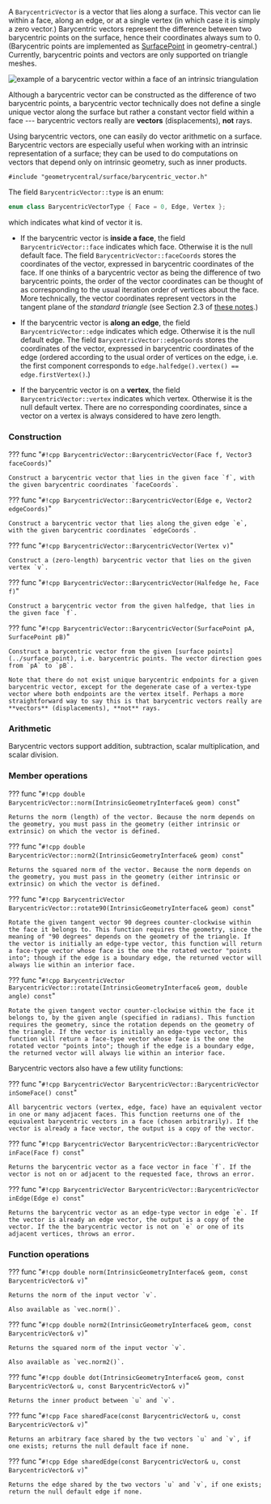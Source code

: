 A `BarycentricVector` is a vector that lies along a surface. This vector can lie within a face, along an edge, or at a single vertex (in which case it is simply a zero vector.) Barycentric vectors represent the difference between two barycentric points on the surface, hence their coordinates always sum to 0. (Barycentric points are implemented as [SurfacePoint](../surface_point) in geometry-central.) Currently, barycentric points and vectors are only supported on triangle meshes.

![example of a barycentric vector within a face of an intrinsic triangulation](/media/barycentric_vector.svg)

Although a barycentric vector can be constructed as the difference of two barycentric points, a barycentric vector technically does not define a single unique vector along the surface but rather a constant vector field within a face --- barycentric vectors really are **vectors** (displacements), **not** rays.

Using barycentric vectors, one can easily do vector arithmetic on a surface. Barycentric vectors are especially useful when working with an intrinsic representation of a surface; they can be used to do computations on vectors that depend only on intrinsic geometry, such as inner products.

`#include "geometrycentral/surface/barycentric_vector.h"`

The field `BarycentricVector::type` is an enum:
```cpp
enum class BarycentricVectorType { Face = 0, Edge, Vertex };
```

which indicates what kind of vector it is.

- If the barycentric vector is **inside a face**, the field `BarycentricVector::face` indicates which face. Otherwise it is the null default face. The field `BarycentricVector::faceCoords` stores the coordinates of the vector, expressed in barycentric coordinates of the face. If one thinks of a barycentric vector as being the difference of two barycentric points, the order of the vector coordinates can be thought of as corresponding to the usual iteration order of vertices about the face. More technically, the vector coordinates represent vectors in the tangent plane of the _standard triangle_ (see Section 2.3 of [these notes](https://markjgillespie.com/Research/int-tri-course/int_tri_course.pdf).)

- If the barycentric vector is **along an edge**, the field `BarycentricVector::edge` indicates which edge. Otherwise it is the null default edge. The field `BarycentricVector::edgeCoords` stores the coordinates of the vector, expressed in barycentric coordinates of the edge (ordered according to the usual order of vertices on the edge, i.e. the first component corresponds to `edge.halfedge().vertex() == edge.firstVertex()`.)

- If the barycentric vector is on a **vertex**, the field `BarycentricVector::vertex` indicates which vertex. Otherwise it is the null default vertex. There are no corresponding coordinates, since a vector on a vertex is always considered to have zero length.

### Construction

??? func "`#!cpp BarycentricVector::BarycentricVector(Face f, Vector3 faceCoords)`"

    Construct a barycentric vector that lies in the given face `f`, with the given barycentric coordinates `faceCoords`.

??? func "`#!cpp BarycentricVector::BarycentricVector(Edge e, Vector2 edgeCoords)`"

    Construct a barycentric vector that lies along the given edge `e`, with the given barycentric coordinates `edgeCoords`.

??? func "`#!cpp BarycentricVector::BarycentricVector(Vertex v)`"

    Construct a (zero-length) barycentric vector that lies on the given vertex `v`.

??? func "`#!cpp BarycentricVector::BarycentricVector(Halfedge he, Face f)`"

    Construct a barycentric vector from the given halfedge, that lies in the given face `f`.

??? func "`#!cpp BarycentricVector::BarycentricVector(SurfacePoint pA, SurfacePoint pB)`"

    Construct a barycentric vector from the given [surface points](../surface_point), i.e. barycentric points. The vector direction goes from `pA` to `pB`.

    Note that there do not exist unique barycentric endpoints for a given barycentric vector, except for the degenerate case of a vertex-type vector where both endpoints are the vertex itself. Perhaps a more straightforward way to say this is that barycentric vectors really are **vectors** (displacements), **not** rays.

### Arithmetic
Barycentric vectors support addition, subtraction, scalar multiplication, and scalar division.

### Member operations

??? func "`#!cpp double BarycentricVector::norm(IntrinsicGeometryInterface& geom) const`"

    Returns the norm (length) of the vector. Because the norm depends on the geometry, you must pass in the geometry (either intrinsic or extrinsic) on which the vector is defined.

??? func "`#!cpp double BarycentricVector::norm2(IntrinsicGeometryInterface& geom) const`"

    Returns the squared norm of the vector. Because the norm depends on the geometry, you must pass in the geometry (either intrinsic or extrinsic) on which the vector is defined.

??? func "`#!cpp BarycentricVector BarycentricVector::rotate90(IntrinsicGeometryInterface& geom) const`"

    Rotate the given tangent vector 90 degrees counter-clockwise within the face it belongs to. This function requires the geometry, since the meaning of "90 degrees" depends on the geometry of the triangle. If the vector is initially an edge-type vector, this function will return a face-type vector whose face is the one the rotated vector "points into"; though if the edge is a boundary edge, the returned vector will always lie within an interior face.

??? func "`#!cpp BarycentricVector BarycentricVector::rotate(IntrinsicGeometryInterface& geom, double angle) const`"

    Rotate the given tangent vector counter-clockwise within the face it belongs to, by the given angle (specified in radians). This function requires the geometry, since the rotation depends on the geometry of the triangle. If the vector is initially an edge-type vector, this function will return a face-type vector whose face is the one the rotated vector "points into"; though if the edge is a boundary edge, the returned vector will always lie within an interior face.

Barycentric vectors also have a few utility functions:

??? func "`#!cpp BarycentricVector BarycentricVector::BarycentricVector inSomeFace() const`"

    All barycentric vectors (vertex, edge, face) have an equivalent vector in one or many adjacent faces. This function reeturns one of the equivalent barycentric vectors in a face (chosen arbitrarily). If the vector is already a face vector, the output is a copy of the vector.

??? func "`#!cpp BarycentricVector BarycentricVector::BarycentricVector inFace(Face f) const`"

    Returns the barycentric vector as a face vector in face `f`. If the vector is not on or adjacent to the requested face, throws an error.

??? func "`#!cpp BarycentricVector BarycentricVector::BarycentricVector inEdge(Edge e) const`"

    Returns the barycentric vector as an edge-type vector in edge `e`. If the vector is already an edge vector, the output is a copy of the vector. If the the barycentric vector is not on `e` or one of its adjacent vertices, throws an error.

### Function operations

??? func "`#!cpp double norm(IntrinsicGeometryInterface& geom, const BarycentricVector& v)`"

    Returns the norm of the input vector `v`.

    Also available as `vec.norm()`.

??? func "`#!cpp double norm2(IntrinsicGeometryInterface& geom, const BarycentricVector& v)`"

    Returns the squared norm of the input vector `v`.

    Also available as `vec.norm2()`.

??? func "`#!cpp double dot(IntrinsicGeometryInterface& geom, const BarycentricVector& u, const BarycentricVector& v)`"

    Returns the inner product between `u` and `v`.

??? func "`#!cpp Face sharedFace(const BarycentricVector& u, const BarycentricVector& v)`"

    Returns an arbitrary face shared by the two vectors `u` and `v`, if one exists; returns the null default face if none.

??? func "`#!cpp Edge sharedEdge(const BarycentricVector& u, const BarycentricVector& v)`"

    Returns the edge shared by the two vectors `u` and `v`, if one exists; return the null default edge if none.